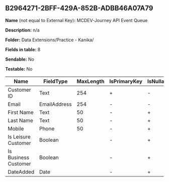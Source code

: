 ## B2964271-2BFF-429A-852B-ADBB46A07A79

**Name** (not equal to External Key)**:** MCDEV-Journey API Event Queue

**Description:** n/a

**Folder:** Data Extensions/Practice - Kanika/

**Fields in table:** 8

**Sendable:** No

**Testable:** No

| Name | FieldType | MaxLength | IsPrimaryKey | IsNullable | DefaultValue |
| --- | --- | --- | --- | --- | --- |
| Customer ID | Text | 254 | + | - |  |
| Email | EmailAddress | 254 | - | - |  |
| First Name | Text | 50 | - | + |  |
| Last Name | Text | 50 | - | + |  |
| Mobile | Phone | 50 | - | + |  |
| Is Leisure Customer | Boolean |  | - | + | FALSE |
| Is Business Customer | Boolean |  | - | + | FALSE |
| DateAdded | Date |  | - | + | getdate() |
